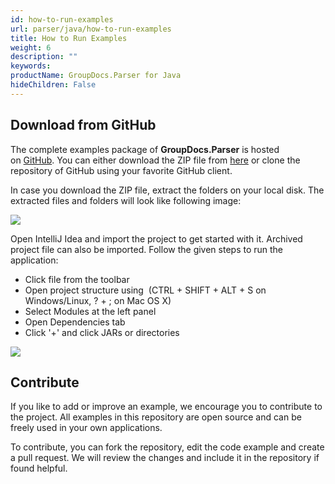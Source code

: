 ```yaml
---
id: how-to-run-examples
url: parser/java/how-to-run-examples
title: How to Run Examples
weight: 6
description: ""
keywords: 
productName: GroupDocs.Parser for Java
hideChildren: False
---
```

## Download from GitHub

The complete examples package of **GroupDocs.Parser** is hosted on [GitHub](https://github.com/groupdocs-parser/GroupDocs.Parser-for-Java). You can either download the ZIP file from [here](https://github.com/groupdocs-parser/GroupDocs.Parser-for-Java/archive/master.zip) or clone the repository of GitHub using your favorite GitHub client.

In case you download the ZIP file, extract the folders on your local disk. The extracted files and folders will look like following image:

![](parser/java/images/how-to-run-examples.png)

Open IntelliJ Idea and import the project to get started with it. Archived project file can also be imported. Follow the given steps to run the application:

*   Click file from the toolbar
*   Open project structure using  (CTRL + SHIFT + ALT + S on Windows/Linux, ? + ; on Mac OS X)
*   Select Modules at the left panel
*   Open Dependencies tab
*   Click '+' and click JARs or directories

![](parser/java/images/how-to-run-examples_1.png)

## Contribute

If you like to add or improve an example, we encourage you to contribute to the project. All examples in this repository are open source and can be freely used in your own applications.

To contribute, you can fork the repository, edit the code example and create a pull request. We will review the changes and include it in the repository if found helpful.
